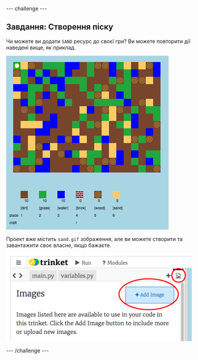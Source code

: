 \--- challenge \---

## Завдання: Створення піску

Чи можете ви додати `SAND` ресурс до своєї гри? Ви можете повторити дії наведені вище, як приклад.

![скріншот](images/craft-sand.png)

Проект вже містить `sand.gif` зображення, але ви можете створити та завантажити своє власне, якщо бажаєте.

![скріншот](images/craft-upload.png)

\--- /challenge \---